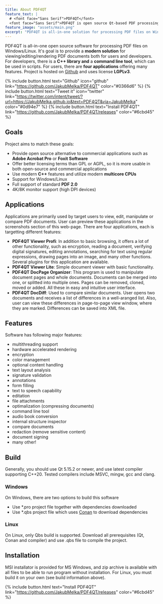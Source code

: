 ```yaml
---
title: About PDF4QT
feature_text: |
  # <font face="Sans Serif">PDF4QT</font>
  <font face="Sans Serif">PDF4QT is open source Qt-based PDF processing software. It contains C++ library and applications for viewing/editing PDF documents and a command line tool.</font>
feature_image: "assets/main.png"
excerpt: "PDF4QT is all-in-one solution for processing PDF files on Windows/Linux. "
---
```


PDF4QT is all-in-one open source software for processing PDF files on Windows/Linux. It's goal is to provide a **modern solution** for viewing/editing/rendering PDF documents both for users and developers. For developers, there is a **C++ library and** a **command line tool**, which can be used in scripts. For users, there are **four applications** offering many features. Project is hosted on [Github](https://github.com/JakubMelka/PDF4QT) and uses license **LGPLv3**.

{% include button.html text="Github" icon="github" link="https://github.com/JakubMelka/PDF4QT" color="#0366d6" %} {% include button.html text="Tweet it" icon="twitter" link="https://twitter.com/intent/tweet/?url=https://JakubMelka.github.io&text=PDF4QT&via=JakubMelka" color="#0d94e7" %} {% include button.html text="Install PDF4QT" link="https://github.com/JakubMelka/PDF4QT/releases" color="#6cbd45" %}

## Goals

Project aims to match these goals:
 - Provide open source alternative to commercial applications such as **Adobe Acrobat Pro** or **Foxit Software**
 - Offer better licensing terms than GPL or AGPL, so it is more usable in both open-source and commercial applications
 - Use modern **C++** features and utilize modern **multicore CPUs**
 - Support for Windows/Linux
 - Full support of standard **PDF 2.0**
 - 4K/8K monitor support (high DPI devices)
 
## Applications

Applications are primarily used by target users to view, edit, manipulate or compare PDF documents. User can preview these applications
in the screenshots section of this web-page. There are four applications, each is targetting different features:

- **PDF4QT Viewer Profi**: In addition to basic browsing, it offers a lot of other functionality, such as encryption, reading a document, verifying digital signatures, editing annotations, searching for text using regular expressions, drawing pages into an image, and many other functions. Several plugins for this application are available.
- **PDF4QT Viewer Lite**: Simple document viewer with basic functionality.
- **PDF4QT DocPage Organizer**: This program is used to manipulate document pages and whole documents. Documents can be merged into one, or splitted into multiple ones. Pages can be removed, cloned, moved or added. All these in easy and intuitive user interface.
- **PDF4QT DocDiff**: Used to compare similar documents. User opens two documents and receives a list of differences in a well-aranged list. Also, user can view these differences in page-to-page view window, where they are marked. Differences can be saved into XML file.

## Features

Software has following major features:

- multithreading support
- hardware accelerated rendering
- encryption
- color management
- optional content handling
- text layout analysis
- signature validation
- annotations
- form filling
- text to speech capability
- editation
- file attachments
- optimalization (compressing documents)
- command line tool
- audio book conversion
- internal structure inspector
- compare documents
- redaction (remove sensitive content)
- document signing
- many other!

## Build
Generally, you should use Qt 5.15.2 or newer, and use latest compiler supporting C++20. Tested compilers include MSVC, mingw, gcc and clang.

### Windows

On Windows, there are two options to build this software
 - Use *.pro project file together with dependencies downloaded
 - Use *.qbs project file which uses [Conan](https://conan.io/) to download dependencies
 
### Linux

On Linux, only Qbs build is supported. Download all prerequisites (Qt, Conan and compiler) and use .qbs file to
compile the project.

## Installation

MSI installator is provided for MS Windows, and zip archive is available with all files to be able to run program without installation. For Linux, you must build it on your own (see build information above).

{% include button.html text="Install PDF4QT" link="https://github.com/JakubMelka/PDF4QT/releases" color="#6cbd45" %}



